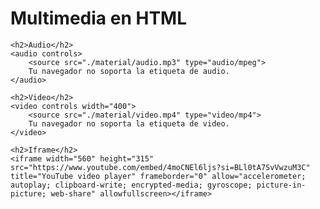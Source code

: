 <!DOCTYPE html>
<html lang="es">

<head>
    <meta charset="UTF-8">
    <title>Multimedia en HTML</title>
    <link rel="icon" href="./material/multimedia_1.png">
</head>

<body>
    <h1 title="Multimedia en HTML">Multimedia en HTML</h1>

    <h2>Audio</h2>
    <audio controls>
        <source src="./material/audio.mp3" type="audio/mpeg">
        Tu navegador no soporta la etiqueta de audio.
    </audio>

    <h2>Video</h2>
    <video controls width="400">
        <source src="./material/video.mp4" type="video/mp4">
        Tu navegador no soporta la etiqueta de video.
    </video>

    <h2>Iframe</h2>
    <iframe width="560" height="315" src="https://www.youtube.com/embed/4moCNEl6ljs?si=BLl0tA7SvVwzuM3C" title="YouTube video player" frameborder="0" allow="accelerometer; autoplay; clipboard-write; encrypted-media; gyroscope; picture-in-picture; web-share" allowfullscreen></iframe>

</body>

</html>
